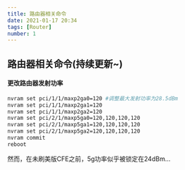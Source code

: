 ```yaml
---
title: 路由器相关命令
date: 2021-01-17 20:34
tags: [Router]
number: 1
---
```


## 路由器相关命令(持续更新~)

#### 更改路由器发射功率

```sh
nvram set pci/1/1/maxp2ga0=120 #调整最大发射功率为28.5dBm
nvram set pci/1/1/maxp2ga1=120
nvram set pci/1/1/maxp2ga2=120
nvram set pci/2/1/maxp5ga0=120,120,120,120
nvram set pci/2/1/maxp5ga1=120,120,120,120
nvram set pci/2/1/maxp5ga2=120,120,120,120
nvram commit
reboot
```

然而，在未刷美版CFE之前，5g功率似乎被锁定在24dBm...